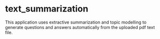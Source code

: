 # text_summarization
This application uses extractive summarization and topic modelling to generate questions and answers automatically from the uploaded pdf text file.
